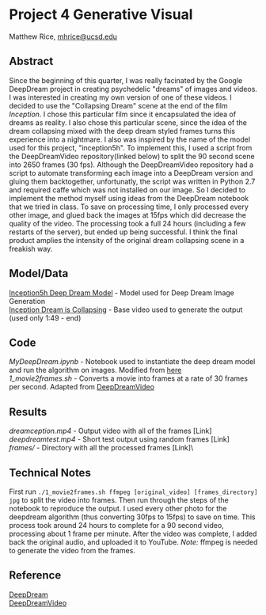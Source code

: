 # Project 4 Generative Visual

Matthew Rice, mhrice@ucsd.edu

## Abstract
Since the beginning of this quarter, I was really facinated by the Google DeepDream project in creating psychedelic "dreams" of images and videos. I was interested in creating my own version of one of these videos. I decided to use the "Collapsing Dream" scene at the end of the film *Inception*. I chose this particular film since it encapsulated the idea of dreams as reality. I also chose this particular scene, since the idea of the dream collapsing mixed with the deep dream styled frames turns this experience into a nightmare. I also was inspired by the name of the model used for this project, "inception5h". 
To implement this, I used a script from the DeepDreamVideo repository(linked below) to split the 90 second scene into 2650 frames (30 fps). Although the DeepDreamVideo repository had a script to automate transforming each image into a DeepDream version and gluing them backtogether, unfortunatly, the script was written in Python 2.7 and required caffe which was not installed on our image. So I decided to implement the method myself using ideas from the DeepDream notebook that we tried in class. To save on processing time, I only processed every other image, and glued back the images at 15fps which did decrease the quality of the video. The processing took a full 24 hours (including a few restarts of the server), but ended up being successful. I think the final product amplies the intensity of the original dream collapsing scene in a freakish way. 

## Model/Data
[Inception5h Deep Dream Model](https://storage.googleapis.com/download.tensorflow.org/models/inception5h.zip) - Model used for Deep Dream Image Generation \
[Inception Dream is Collapsing](https://www.youtube.com/watch?v=TRDbQwi3T8k) - Base video used to generate the output (used only 1:49 - end)

## Code
*MyDeepDream.ipynb* - Notebook used to instantiate the deep dream model and run the algorithm on images. Modified from [here](https://github.com/roberttwomey/ml-art-code/blob/master/week8/deepdream/deepdream.ipynb)\
*1_movie2frames.sh* - Converts a movie into frames at a rate of 30 frames per second. Adapted from [DeepDreamVideo](https://github.com/graphific/DeepDreamVideo)

## Results
*dreamception.mp4* - Output video with all of the frames  [Link]\
*deepdreamtest.mp4* - Short test output using random frames [Link]\
*frames/* - Directory with all the processed frames [Link]\

## Technical Notes
First run `./1_movie2frames.sh ffmpeg [original_video] [frames_directory] jpg` to split the video into frames. Then run through the steps of the notebook to reproduce the output. I used every other photo for the deepdream algorithm (thus converting 30fps to 15fps) to save on time. This process took around 24 hours to complete for a 90 second video, processing about 1 frame per minute. After the video was complete, I added back the original audio, and uploaded it to YouTube.
*Note:* ffmpeg is needed to generate the video from the frames.

## Reference
[DeepDream](https://ai.googleblog.com/2015/06/inceptionism-going-deeper-into-neural.html)\
[DeepDreamVideo](https://github.com/graphific/DeepDreamVideo)
